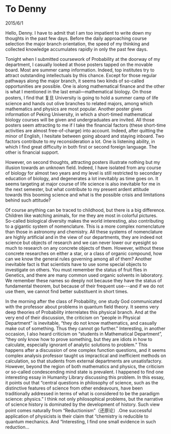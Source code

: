 # To Denny
2015/6/1

Hello, Denny. I have to admit that I am too impatient to write down my thoughts in the past few days. Before the daily approaching course selection the major branch orientation, the speed of my thinking and collected knowledge accumulates rapidly in only the past few days.

Tonight when I submitted coursework of Probability at the doorway of my department, I casually looked at those posters tapped on the movable board. Most are summer camp information. Indeed, top institutes try to attract outstanding intellectuals by this chance. Except for those regular pathways along the major branch, it seems two kinds of so-called opportunities are possible. One is along mathematical finance and the other is what I mentioned in the last email—mathematical biology. On those posters, I find that 复旦 University is going to hold a summer camp of life science and hands out olive branches to related majors, among which mathematics and physics are most popular. Another poster gives information of Peking University, in which a short-timed mathematical biology courses will be given and undergraduates are invited. All those posters seem attracting to me if I take the financial factors (these short-time activities are almost free-of-charge) into account. Indeed, after quitting the minor of English, I hesitate between going aboard and staying inboard. Two factors contribute to my reconsideration a lot. One is listening ability, in which I find great difficulty in both first or second foreign language. The other is financial support.

However, on second thoughts, attracting posters illustrate nothing but my illusion towards an unknown field. Indeed, I have isolated from any course of biology for almost two years and my level is still restricted to secondary education of biology, and degenerates a lot inevitably as time goes on. It seems targeting at major course of life science is also inevitable for me in the next semester, but what contribute to my present ardent attitude towards this booming science and what is the possible crisis and limitations behind such attitude?

Of course anything can be traced to childhood, but there is a big difference. Children like watching animals, for me they are most in colorful pictures. So-called biological diversity makes the world interesting, also contributing to a gigantic system of nomenclature. This is a more complex nomenclature than those in astronomy and chemistry. All these systems of nomenclature are highly artificial and in the view of our departments, they are indeed not science but objects of research and we can never lower our eyesight so much to research on any concrete objects of them. However, without these concrete researches on either a star, or a class of organic compound, how can we know the general rules governing among all of them? Another inevitable fact is that scientists have to use some special objects to investigate on others. You must remember the status of fruit flies in Genetics, and there are many common used organic solvents in laboratory. We remember these names so deeply not because they have the status of fundamental theorem, but because of their frequent use---and if we do not use them, we cannot find better substituent in short times.

In the morning after the class of Probability, one study God communicated with the professor about problems in quantum field theory. It seems very deep theories of Probability interrelates this physical branch. And at the very end of their discussion, the criticism on “people in Physical Department” is inevitable, “they do not know mathematics, and casually make out of something. Thus they cannot go further.” Interesting, in another occasion, I also heard criticism on “students in Mathematical Department”, “they only know how to prove something, but they are idiots in how to calculate, especially ignorant of analytic solutions to problem.” This happens after a discussion of one complex function questions, and it seems complex analysis professor taught us impractical and inefficient methods on calculation, so that students from external departments are unsatisfactory. However, beyond the region of both mathematics and physics, the criticism or so-called condescending mind state is prevalent. I happened to find one interesting essay in Humanity Library discussing this problem. In this essay, it points out that “central questions in philosophy of science, such as the distinctive features of science from other endeavours, have been traditionally addressed in terms of what is considered to be the paradigm science: physics.” I think not only philosophical problems, but the narrative of science history is dominated by the development of history. Such view point comes naturally from “Reductionism”（还原论）.One successful application of physicists is their claim that “chemistry is reducible to quantum mechanics. And “Interesting, I find one small evidence in such reduction...

